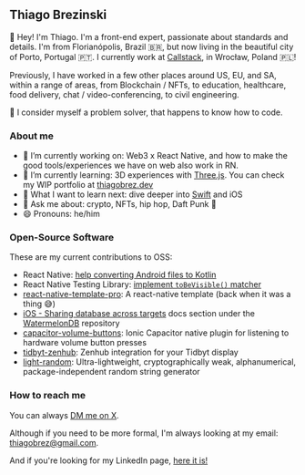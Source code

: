 ## Thiago Brezinski

👋 Hey! I'm Thiago. I'm a front-end expert, passionate about standards and details. I'm from Florianópolis, Brazil 🇧🇷, but now living in the beautiful city of Porto, Portugal 🇵🇹. I currently work at [Callstack](https://callstack.com/), in Wrocław, Poland 🇵🇱!

Previously, I have worked in a few other places around US, EU, and SA, within a range of areas, from Blockchain / NFTs, to education, healthcare, food delivery, chat / video-conferencing, to civil engineering.
  
🎯 I consider myself a problem solver, that happens to know how to code.

### About me

- 🔭 I’m currently working on: Web3 x React Native, and how to make the good tools/experiences we have on web also work in RN.
- 🌱 I’m currently learning: 3D experiences with [Three.js](https://threejs.org/). You can check my WIP portfolio at [thiagobrez.dev](thiagobrez.dev)
- 🤔 What I want to learn next: dive deeper into [Swift](https://www.swift.org/) and iOS
- 💬 Ask me about: crypto, NFTs, hip hop, Daft Punk 🤖
- 😄 Pronouns: he/him

### Open-Source Software

These are my current contributions to OSS:
- React Native: [help converting Android files to Kotlin](https://github.com/facebook/react-native/pull/39005)
- React Native Testing Library: [implement `toBeVisible()`  matcher](https://github.com/callstack/react-native-testing-library/pull/1465)
- [react-native-template-pro](https://www.npmjs.com/package/react-native-template-pro): A react-native template (back when it was a thing 😅)
- [iOS - Sharing database across targets](https://nozbe.github.io/WatermelonDB/Advanced/SharingDatabaseAcrossTargets.html) docs section under the [WatermelonDB](https://github.com/Nozbe/WatermelonDB) repository
- [capacitor-volume-buttons](https://github.com/thiagobrez/capacitor-volume-buttons): Ionic Capacitor native plugin for listening to hardware volume button presses
- [tidbyt-zenhub](https://github.com/thiagobrez/tidbyt-zenhub): Zenhub integration for your Tidbyt display
- [light-random](https://www.npmjs.com/package/light-random): Ultra-lightweight, cryptographically weak, alphanumerical, package-independent random string generator

### How to reach me

You can always [DM me on X](https://twitter.com/thiagobrez).

Although if you need to be more formal, I'm always looking at my email: <thiagobrez@gmail.com>.

And if you're looking for my LinkedIn page, [here it is!](https://www.linkedin.com/in/thiago-brezinski/)
